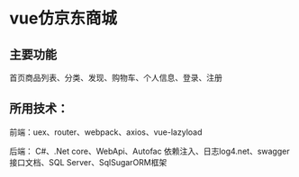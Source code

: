 # vue仿京东商城

## 主要功能
首页商品列表、分类、发现、购物车、个人信息、登录、注册

## 所用技术：
前端：uex、router、webpack、axios、vue-lazyload

后端：
C#、.Net core、WebApi、Autofac 依赖注入、日志log4.net、swagger 接口文档、SQL Server、SqlSugarORM框架
